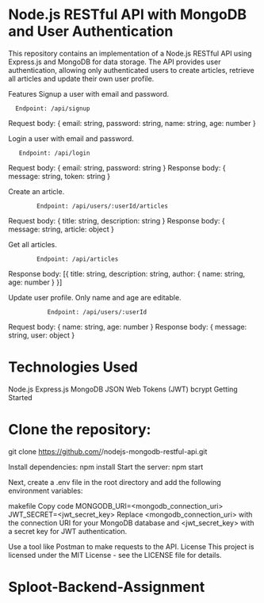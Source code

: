 # Node.js RESTful API with MongoDB and User Authentication

This repository contains an implementation of a Node.js RESTful API using Express.js and MongoDB for data storage. 
The API provides user authentication, allowing only authenticated users to create articles, retrieve all articles and update their own user profile.

Features
Signup a user with email and password.

      Endpoint: /api/signup
Request body: { email: string, password: string, name: string, age: number }

Login a user with email and password.

       Endpoint: /api/login
Request body: { email: string, password: string }
Response body: { message: string, token: string }

Create an article.

            Endpoint: /api/users/:userId/articles
Request body: { title: string, description: string }
Response body: { message: string, article: object }

Get all articles.

            Endpoint: /api/articles
Response body: [{ title: string, description: string, author: { name: string, age: number } }]

Update user profile. Only name and age are editable.

               Endpoint: /api/users/:userId
Request body: { name: string, age: number }
Response body: { message: string, user: object }

# Technologies Used
Node.js
Express.js
MongoDB
JSON Web Tokens (JWT)
bcrypt
Getting Started

# Clone the repository: 
git clone https://github.com/<your-username>/nodejs-mongodb-restful-api.git
  
Install dependencies: npm install
Start the server: npm start
  
  
 Next, create a .env file in the root directory and add the following environment variables:

makefile
Copy code
MONGODB_URI=<mongodb_connection_uri>
JWT_SECRET=<jwt_secret_key>
Replace <mongodb_connection_uri> with the connection URI for your MongoDB database and <jwt_secret_key> with a secret key for JWT authentication.
  
Use a tool like Postman to make requests to the API.
License
This project is licensed under the MIT License - see the LICENSE file for details.
# Sploot-Backend-Assignment
